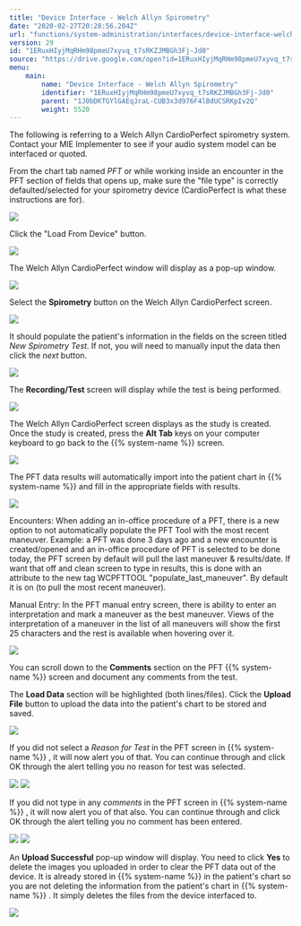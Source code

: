 ```yaml
---
title: "Device Interface - Welch Allyn Spirometry"
date: "2020-02-27T20:28:56.204Z"
url: "functions/system-administration/interfaces/device-interface-welch-allyn-spirometry.html"
version: 29
id: "1ERuxHIyjMqRHm98pmeU7xyvq_t7sRKZJMBGh3Fj-Jd0"
source: "https://drive.google.com/open?id=1ERuxHIyjMqRHm98pmeU7xyvq_t7sRKZJMBGh3Fj-Jd0"
menu:
    main:
        name: "Device Interface - Welch Allyn Spirometry"
        identifier: "1ERuxHIyjMqRHm98pmeU7xyvq_t7sRKZJMBGh3Fj-Jd0"
        parent: "1J0bDKTGYlGAEqJraL-CUB3x3d976F4lBdUCSRKpIv2Q"
        weight: 5520
---
```

The following is referring to a Welch Allyn CardioPerfect spirometry system. Contact your MIE Implementer to see if your audio system model can be interfaced or quoted.

From the chart tab named *PFT* or while working inside an encounter in the PFT section of fields that opens up, make sure the "file type" is correctly defaulted/selected for your spirometry device (CardioPerfect is what these instructions are for).

![](device-interface-welch-allyn-spirometry.images/image1.png)

Click the "Load From Device" button.

![](device-interface-welch-allyn-spirometry.images/image2.png)

The Welch Allyn CardioPerfect window will display as a pop-up window.

![](device-interface-welch-allyn-spirometry.images/image3.png)

Select the **Spirometry** button on the Welch Allyn CardioPerfect screen.

![](device-interface-welch-allyn-spirometry.images/image4.png)

It should populate the patient's information in the fields on the screen titled *New Spirometry Test*. If not, you will need to manually input the data then click the *next* button.

![](device-interface-welch-allyn-spirometry.images/image5.png)

The **Recording/Test** screen will display while the test is being performed.

![](device-interface-welch-allyn-spirometry.images/image6.png)

The Welch Allyn CardioPerfect screen displays as the study is created. Once the study is created, press the **Alt Tab** keys on your computer keyboard to go back to the {{% system-name %}} screen.

![](device-interface-welch-allyn-spirometry.images/image7.png)

The PFT data results will automatically import into the patient chart in {{% system-name %}} and fill in the appropriate fields with results.

![](device-interface-welch-allyn-spirometry.images/image8.png)

Encounters: When adding an in-office procedure of a PFT, there is a new option to not automatically populate the PFT Tool with the most recent maneuver. Example: a PFT was done 3 days ago and a new encounter is created/opened and an in-office procedure of PFT is selected to be done today, the PFT screen by default will pull the last maneuver & results/date. If want that off and clean screen to type in results, this is done with an attribute to the new tag WCPFTTOOL "populate_last_maneuver". By default it is on (to pull the most recent maneuver).

Manual Entry: In the PFT manual entry screen, there is ability to enter an interpretation and mark a maneuver as the best maneuver. Views of the interpretation of a maneuver in the list of all maneuvers will show the first 25 characters and the rest is available when hovering over it.

![](device-interface-welch-allyn-spirometry.images/image9.png)

You can scroll down to the **Comments** section on the PFT {{% system-name %}} screen and document any comments from the test.

The **Load Data** section will be highlighted (both lines/files). Click the **Upload File** button to upload the data into the patient's chart to be stored and saved.

![](device-interface-welch-allyn-spirometry.images/image10.png)

If you did not select a *Reason for Test* in the PFT screen in {{% system-name %}} , it will now alert you of that. You can continue through and click OK through the alert telling you no reason for test was selected.

![](device-interface-welch-allyn-spirometry.images/image11.png) ![](device-interface-welch-allyn-spirometry.images/image12.png)

If you did not type in any *comments* in the PFT screen in {{% system-name %}} , it will now alert you of that also. You can continue through and click OK through the alert telling you no comment has been entered.

![](device-interface-welch-allyn-spirometry.images/image13.png) ![](device-interface-welch-allyn-spirometry.images/image14.png)

An **Upload Successful** pop-up window will display. You need to click **Yes** to delete the images you uploaded in order to clear the PFT data out of the device. It is already stored in {{% system-name %}} in the patient's chart so you are not deleting the information from the patient's chart in {{% system-name %}} . It simply deletes the files from the device interfaced to.

![](device-interface-welch-allyn-spirometry.images/image15.png)

